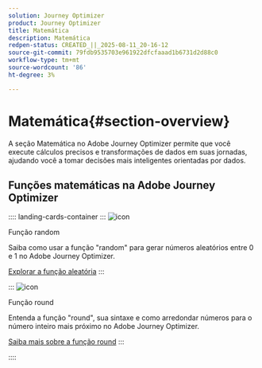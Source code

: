 ```yaml
---
solution: Journey Optimizer
product: Journey Optimizer
title: Matemática
description: Matemática
redpen-status: CREATED_||_2025-08-11_20-16-12
source-git-commit: 79fdb9535703e961922dfcfaaad1b6731d2d88c0
workflow-type: tm+mt
source-wordcount: '86'
ht-degree: 3%

---
```



# Matemática{#section-overview}

A seção Matemática no Adobe Journey Optimizer permite que você execute cálculos precisos e transformações de dados em suas jornadas, ajudando você a tomar decisões mais inteligentes orientadas por dados.

## Funções matemáticas na Adobe Journey Optimizer

:::: landing-cards-container
:::
![icon](https://cdn.experienceleague.adobe.com/icons/code-branch.svg?lang=pt-BR)

Função random

Saiba como usar a função &quot;random&quot; para gerar números aleatórios entre 0 e 1 no Adobe Journey Optimizer.

[Explorar a função aleatória](../using/building-journeys/functions/functionrandom.md)
:::

:::
![icon](https://cdn.experienceleague.adobe.com/icons/code-branch.svg?lang=pt-BR)

Função round

Entenda a função &quot;round&quot;, sua sintaxe e como arredondar números para o número inteiro mais próximo no Adobe Journey Optimizer.

[Saiba mais sobre a função round](../using/building-journeys/functions/functionround.md)
:::

::::
